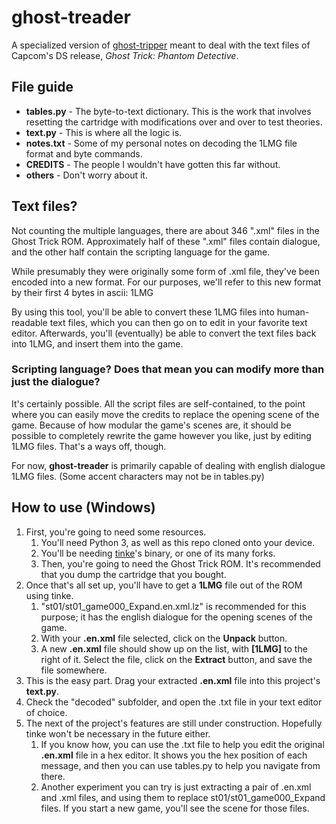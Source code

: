 # ghost-treader
A specialized version of [ghost-tripper](https://github.com/CatTrinket/ghost-tripper) meant to deal with the text files of Capcom's DS release, *Ghost Trick: Phantom Detective*. 

## File guide
* **tables.py** - The byte-to-text dictionary. This is the work that involves resetting the cartridge with modifications over and over to test theories.
* **text.py** - This is where all the logic is.
* **notes.txt** - Some of my personal notes on decoding the 1LMG file format and byte commands.
* **CREDITS** - The people I wouldn't have gotten this far without.
* **others** - Don't worry about it.

## Text files?
Not counting the multiple languages, there are about 346 ".xml" files in the Ghost Trick ROM.
Approximately half of these ".xml" files contain dialogue, and the other half contain the scripting language for the game.

While presumably they were originally some form of .xml file, they've been encoded into a new format.
For our purposes, we'll refer to this new format by their first 4 bytes in ascii: 1LMG

By using this tool, you'll be able to convert these 1LMG files into human-readable text files, which you can then go on to edit in your favorite text editor.
Afterwards, you'll (eventually) be able to convert the text files back into 1LMG, and insert them into the game.

### Scripting language? Does that mean you can modify more than just the dialogue?
It's certainly possible. All the script files are self-contained, to the point where you can easily move the credits to replace the opening scene of the game.
Because of how modular the game's scenes are, it should be possible to completely rewrite the game however you like, just by editing 1LMG files. That's a ways off, though.

For now, **ghost-treader** is primarily capable of dealing with english dialogue 1LMG files. (Some accent characters may not be in tables.py)

## How to use (Windows)
1. First, you're going to need some resources.
   1. You'll need Python 3, as well as this repo cloned onto your device.
   1. You'll be needing [tinke](https://github.com/pleonex/tinke)'s binary, or one of its many forks.
   1. Then, you're going to need the Ghost Trick ROM. It's recommended that you dump the cartridge that you bought.
1. Once that's all set up, you'll have to get a **1LMG** file out of the ROM using tinke.
   1. "st01/st01_game000_Expand.en.xml.lz" is recommended for this purpose; it has the english dialogue for the opening scenes of the game.
   1. With your **.en.xml** file selected, click on the **Unpack** button.
   1. A new **.en.xml** file should show up on the list, with **[1LMG]** to the right of it. Select the file, click on the **Extract** button, and save the file somewhere.
1. This is the easy part. Drag your extracted **.en.xml** file into this project's **text.py**.
1. Check the "decoded" subfolder, and open the .txt file in your text editor of choice.
1. The next of the project's features are still under construction. Hopefully tinke won't be necessary in the future either.
   1. If you know how, you can use the .txt file to help you edit the original **.en.xml** file in a hex editor. It shows you the hex position of each message, and then you can use tables.py to help you navigate from there.
   2. Another experiment you can try is just extracting a pair of .en.xml and .xml files, and using them to replace st01/st01_game000_Expand files. If you start a new game, you'll see the scene for those files.
